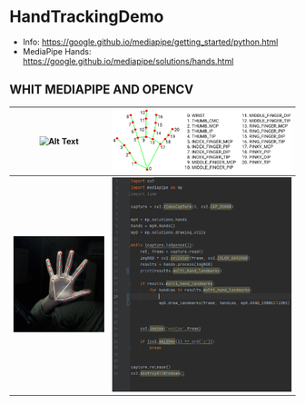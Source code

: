 # HandTrackingDemo
- Info: https://google.github.io/mediapipe/getting_started/python.html
- MediaPipe Hands: https://google.github.io/mediapipe/solutions/hands.html

## WHIT MEDIAPIPE AND OPENCV
| ![Alt Text](https://github.com/facumruiz/HandTrackingDemo/blob/main/docs/hand_tracking_3d_android_gpu.gif)   | ![Image Text](https://github.com/facumruiz/HandTrackingDemo/blob/main/docs/hand_landmarks.png) |
| :---: | :---: |
| ![Image Text](https://github.com/facumruiz/HandTrackingDemo/blob/main/docs/landmarksconnectcamera.PNG)  | ![Image Text](https://github.com/facumruiz/HandTrackingDemo/blob/main/docs/landmarkscamera.PNG) |
